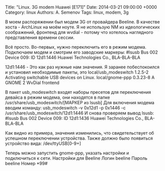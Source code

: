 Title: "Linux. 3G modem Huawei [E171]"
Date: 2014-03-21 09:00:00 +0000
Category: linux
Authors: A. Semenov
Tags: linux, modem, 3g

В моем распоряжении был модем 3G от провайдера Beeline. В качестве хоста - ArchLinux на моём ноуте. Я не использую NM из идеологических соображений, фронтенд для wvdial - потому что хотелось наглядного представления времени сессии.

<!--more-->

Всё просто.
Во-первых, нужно переключить его в режим модема. 
Подключаем модем и смотрим его заводские маркеры:
#lsusb
Bus 002 Device 009: ID 12d1:1446 Huawei Technologies Co., BLA-BLA-BLA

12d1:1446 - Это как раз нужные нам значения.
Я заранее побеспокоился и установил необходимые пакеты, это 
local/usb_modeswitch 1.2.5-2
    Activating switchable USB devices on Linux.
local/gnome-ppp 0.3.23-8
    A GNOME 2 WvDial frontend

В пакет usb_modeswitch входят наборы пресетов для переключения девайса в режим модема, они находятся в папке /usr/share/usb_modeswitch/[МАРКЕР из lsusb]
Для включения модема вводим команду:
usb_modeswitch  -v 0x12d1 -p 0x1446 -c /usr/share/usb_modeswitch/12d1\:1446
И снова проверяем вывод lsusb:
#lsusb
Bus 002 Device 009: ID 12d1:1436 Huawei Technologies Co., BLA-BLA-BLA

Как видно из примера, значения изменились, что свидетельствует об успешном переключении устройства. Также должно было появиться устройство вида:
/dev/ttyUSB[0-9+]

Теперь можно запустить gnome-ppp, указать настройки и подключиться к сети.
Настройки для Beeline
Логин  beeline
Пароль beeline
Номер  *99#

